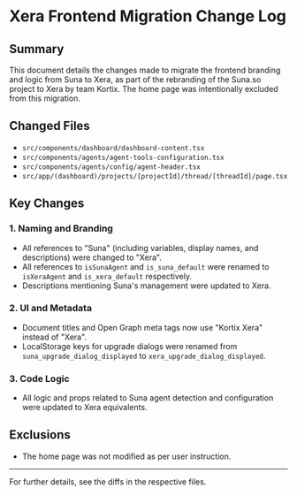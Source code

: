 # Xera Frontend Migration Change Log

## Summary
This document details the changes made to migrate the frontend branding and logic from Suna to Xera, as part of the rebranding of the Suna.so project to Xera by team Kortix. The home page was intentionally excluded from this migration.

## Changed Files
- `src/components/dashboard/dashboard-content.tsx`
- `src/components/agents/agent-tools-configuration.tsx`
- `src/components/agents/config/agent-header.tsx`
- `src/app/(dashboard)/projects/[projectId]/thread/[threadId]/page.tsx`

## Key Changes
### 1. Naming and Branding
- All references to "Suna" (including variables, display names, and descriptions) were changed to "Xera".
- All references to `isSunaAgent` and `is_suna_default` were renamed to `isXeraAgent` and `is_xera_default` respectively.
- Descriptions mentioning Suna's management were updated to Xera.

### 2. UI and Metadata
- Document titles and Open Graph meta tags now use "Kortix Xera" instead of "Xera".
- LocalStorage keys for upgrade dialogs were renamed from `suna_upgrade_dialog_displayed` to `xera_upgrade_dialog_displayed`.

### 3. Code Logic
- All logic and props related to Suna agent detection and configuration were updated to Xera equivalents.

## Exclusions
- The home page was not modified as per user instruction.

---
For further details, see the diffs in the respective files.
